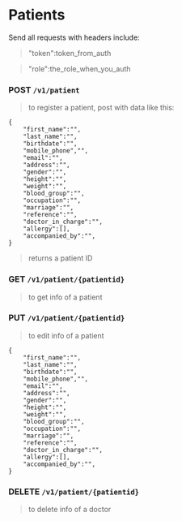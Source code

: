 # Patients

Send all requests with headers include:
> "token":token_from_auth

> "role":the_role_when_you_auth


### POST `/v1/patient`
> to register a patient, post with data like this:
```
{
    "first_name":"",
    "last_name":"",
    "birthdate":"",
    "mobile_phone","",
    "email":"",
    "address":"",
    "gender":"",
    "height":"",
    "weight":"",
    "blood_group":"",
    "occupation":"",
    "marriage":"",
    "reference":"",
    "doctor_in_charge":"",
    "allergy":[],
    "accompanied_by":"",
}
```
> returns a patient ID


### GET `/v1/patient/{patientid}`
> to get info of a patient


### PUT `/v1/patient/{patientid}`
> to edit info of a patient
```
{
    "first_name":"",
    "last_name":"",
    "birthdate":"",
    "mobile_phone","",
    "email":"",
    "address":"",
    "gender":"",
    "height":"",
    "weight":"",
    "blood_group":"",
    "occupation":"",
    "marriage":"",
    "reference":"",
    "doctor_in_charge":"",
    "allergy":[],
    "accompanied_by":"",
}
```

### DELETE `/v1/patient/{patientid}`
> to delete info of a doctor
